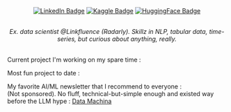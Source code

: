 <div align= "center" id="badges">
<a href="https://www.linkedin.com/in/matthieuvion/"><img src="https://img.shields.io/badge/LinkedIn-blue?style=flat&logo=linkedin&logoColor=white" alt="LinkedIn Badge"/></a>
<a href="https://www.kaggle.com/amadevs/code"><img src="https://img.shields.io/badge/Kaggle-20BEFF?style=flat&logo=Kaggle&logoColor=white" alt="Kaggle Badge"/></a>
<a href="https://huggingface.co/gentilrenard"><img src="https://img.shields.io/badge/HuggingFace-black?style=flat&logo=huggingface&logoColor=white" alt="HuggingFace Badge"/></a>
</div>
<br>
<p align="center"><i> Ex. data scientist @Linkfluence (Radarly). Skillz in NLP, tabular data, time-series, but curious about anything, really.</i></p>
<br>
Current project I'm working on my spare time :  

Most fun project to date :  

My favorite AI/ML newsletter that I recommend to everyone :  
(Not sponsored). No fluff, technical-but-simple enough and existed way before the LLM hype : [Data Machina](https://datamachina.com)
